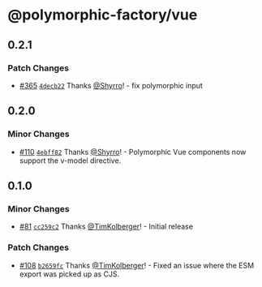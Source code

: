 # @polymorphic-factory/vue

## 0.2.1

### Patch Changes

- [#365](https://github.com/chakra-ui/polymorphic/pull/365) [`4decb22`](https://github.com/chakra-ui/polymorphic/commit/4decb228ee47670b0bbe9b51b5b7c57594c210ef) Thanks [@Shyrro](https://github.com/Shyrro)! - fix polymorphic input

## 0.2.0

### Minor Changes

- [#110](https://github.com/chakra-ui/polymorphic/pull/110) [`4ebff82`](https://github.com/chakra-ui/polymorphic/commit/4ebff82b78aaa75e478f334093d34b07af39a7c3) Thanks [@Shyrro](https://github.com/Shyrro)! - Polymorphic Vue components now support the v-model directive.

## 0.1.0

### Minor Changes

- [#81](https://github.com/chakra-ui/polymorphic/pull/81) [`cc259c2`](https://github.com/chakra-ui/polymorphic/commit/cc259c259c31acfd188dcfa8e46788e81ccb65f3) Thanks [@TimKolberger](https://github.com/TimKolberger)! - Initial release

### Patch Changes

- [#108](https://github.com/chakra-ui/polymorphic/pull/108) [`b2659fc`](https://github.com/chakra-ui/polymorphic/commit/b2659fc7fee36098950d57d5687ed2648f3ff7be) Thanks [@TimKolberger](https://github.com/TimKolberger)! - Fixed an issue where the ESM export was picked up as CJS.
